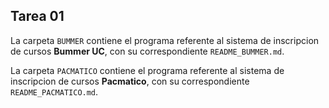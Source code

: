 ﻿## Tarea 01

La carpeta ```BUMMER``` contiene el programa referente al sistema de inscripcion de cursos **Bummer UC**, con su correspondiente ```README_BUMMER.md```.

La carpeta ```PACMATICO``` contiene el programa referente al sistema de inscripcion de cursos **Pacmatico**, con su correspondiente ```README_PACMATICO.md```.
